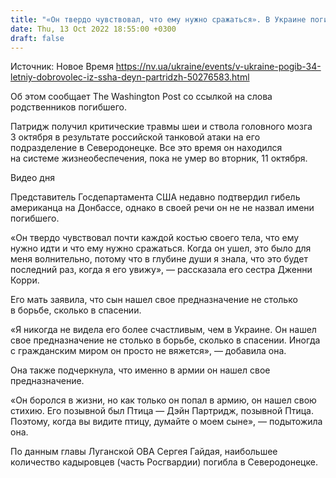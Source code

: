 ```yaml
---
title: "«Он твердо чувствовал, что ему нужно сражаться». В Украине погиб 34-летний доброволец из США"
date: Thu, 13 Oct 2022 18:55:00 +0300
draft: false
---
```

Источник: Новое Время https://nv.ua/ukraine/events/v-ukraine-pogib-34-letniy-dobrovolec-iz-ssha-deyn-partridzh-50276583.html


 Об этом сообщает The Washington Post со ссылкой на слова родственников погибшего.

Патридж получил критические травмы шеи и ствола головного мозга 3 октября в результате российской танковой атаки на его подразделение в Северодонецке. Все это время он находился на системе жизнеобеспечения, пока не умер во вторник, 11 октября.

 Видео дня   

Представитель Госдепартамента США недавно подтвердил гибель американца на Донбассе, однако в своей речи он не не назвал имени погибшего.

«Он твердо чувствовал почти каждой костью своего тела, что ему нужно идти и что ему нужно сражаться. Когда он ушел, это было для меня волнительно, потому что в глубине души я знала, что это будет последний раз, когда я его увижу», — рассказала его сестра Дженни Корри.

Его мать заявила, что сын нашел свое предназначение не столько в борьбе, сколько в спасении.

«Я никогда не видела его более счастливым, чем в Украине. Он нашел свое предназначение не столько в борьбе, сколько в спасении. Иногда с гражданским миром он просто не вяжется», — добавила она.

Она также подчеркнула, что именно в армии он нашел свое предназначение.

«Он боролся в жизни, но как только он попал в армию, он нашел свою стихию. Его позывной был Птица — Дэйн Партридж, позывной Птица. Поэтому, когда вы видите птицу, думайте о моем сыне», — подытожила она.

По данным главы Луганской ОВА Сергея Гайдая, наибольшее количество кадыровцев (часть Росгвардии) погибла в Северодонецке.
